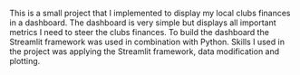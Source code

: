 This is a small project that I implemented to display my local clubs finances in a dashboard.
The dashboard is very simple but displays all important metrics I need to steer the clubs finances.
To build the dashboard the Streamlit framework was used in combination with Python.
Skills I used in the project was applying the Streamlit framework, data modification and plotting.
